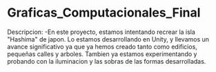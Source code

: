 # Graficas_Computacionales_Final
 
Descripcion:
 -En este proyecto, estamos intentando recrear la isla "Hashima" de japon. Lo estamos desarrollando en Unity, y llevamos un avance significativo ya que ya hemos creado tanto como edificios, pequeñas calles y arboles. Tambien ya estamos experimentando y probando con la iluminacion y las sobras de las formas desarrolladas.
